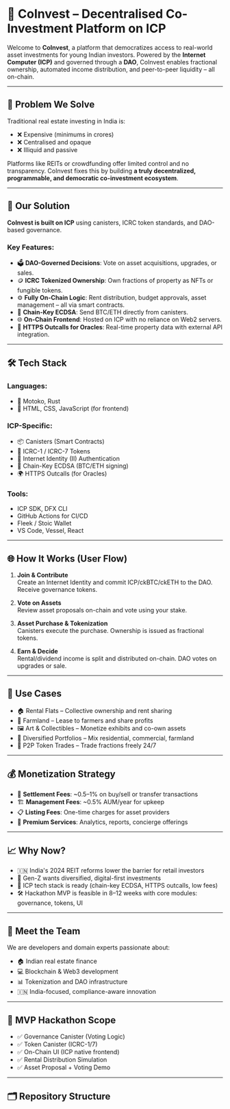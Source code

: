 # 💼 CoInvest – Decentralised Co-Investment Platform on ICP

Welcome to **CoInvest**, a platform that democratizes access to real-world asset investments for young Indian investors. Powered by the **Internet Computer (ICP)** and governed through a **DAO**, CoInvest enables fractional ownership, automated income distribution, and peer-to-peer liquidity – all on-chain.

---

## 🧠 Problem We Solve

Traditional real estate investing in India is:
- ❌ Expensive (minimums in crores)
- ❌ Centralised and opaque
- ❌ Illiquid and passive

Platforms like REITs or crowdfunding offer limited control and no transparency. CoInvest fixes this by building **a truly decentralized, programmable, and democratic co-investment ecosystem**.

---

## 🚀 Our Solution

**CoInvest is built on ICP** using canisters, ICRC token standards, and DAO-based governance.

### Key Features:
- 🗳️ **DAO-Governed Decisions**: Vote on asset acquisitions, upgrades, or sales.
- 🪙 **ICRC Tokenized Ownership**: Own fractions of property as NFTs or fungible tokens.
- ⚙️ **Fully On-Chain Logic**: Rent distribution, budget approvals, asset management – all via smart contracts.
- 🔐 **Chain-Key ECDSA**: Send BTC/ETH directly from canisters.
- 🌐 **On-Chain Frontend**: Hosted on ICP with no reliance on Web2 servers.
- 🔗 **HTTPS Outcalls for Oracles**: Real-time property data with external API integration.

---

## 🛠️ Tech Stack

### Languages:
- 🧠 Motoko, Rust
- 🧱 HTML, CSS, JavaScript (for frontend)

### ICP-Specific:
- 📦 Canisters (Smart Contracts)
- 💠 ICRC-1 / ICRC-7 Tokens
- 🧰 Internet Identity (II) Authentication
- 🔑 Chain-Key ECDSA (BTC/ETH signing)
- 🌍 HTTPS Outcalls (for Oracles)

### Tools:
- ICP SDK, DFX CLI
- GitHub Actions for CI/CD
- Fleek / Stoic Wallet
- VS Code, Vessel, React

---

## 🌐 How It Works (User Flow)

1. **Join & Contribute**  
   Create an Internet Identity and commit ICP/ckBTC/ckETH to the DAO. Receive governance tokens.

2. **Vote on Assets**  
   Review asset proposals on-chain and vote using your stake.

3. **Asset Purchase & Tokenization**  
   Canisters execute the purchase. Ownership is issued as fractional tokens.

4. **Earn & Decide**  
   Rental/dividend income is split and distributed on-chain. DAO votes on upgrades or sale.

---

## 🎯 Use Cases

- 🏠 Rental Flats – Collective ownership and rent sharing
- 🌾 Farmland – Lease to farmers and share profits
- 🖼️ Art & Collectibles – Monetize exhibits and co-own assets
- 💼 Diversified Portfolios – Mix residential, commercial, farmland
- 🔄 P2P Token Trades – Trade fractions freely 24/7

---

## 💰 Monetization Strategy

- 🔄 **Settlement Fees**: ~0.5–1% on buy/sell or transfer transactions
- 🏗️ **Management Fees**: ~0.5% AUM/year for upkeep
- 📋 **Listing Fees**: One-time charges for asset providers
- 🌟 **Premium Services**: Analytics, reports, concierge offerings

---

## 📈 Why Now?

- 🇮🇳 India's 2024 REIT reforms lower the barrier for retail investors  
- 🧠 Gen-Z wants diversified, digital-first investments  
- 📡 ICP tech stack is ready (chain-key ECDSA, HTTPS outcalls, low fees)  
- 🛠️ Hackathon MVP is feasible in 8–12 weeks with core modules: governance, tokens, UI  

---

## 👥 Meet the Team

We are developers and domain experts passionate about:
- 🏠 Indian real estate finance
- 💻 Blockchain & Web3 development
- 📊 Tokenization and DAO infrastructure
- 🇮🇳 India-focused, compliance-aware innovation

---

## 🧪 MVP Hackathon Scope

- ✅ Governance Canister (Voting Logic)
- ✅ Token Canister (ICRC-1/7)
- ✅ On-Chain UI (ICP native frontend)
- ✅ Rental Distribution Simulation
- ✅ Asset Proposal + Voting Demo

---

## 🗂️ Repository Structure

